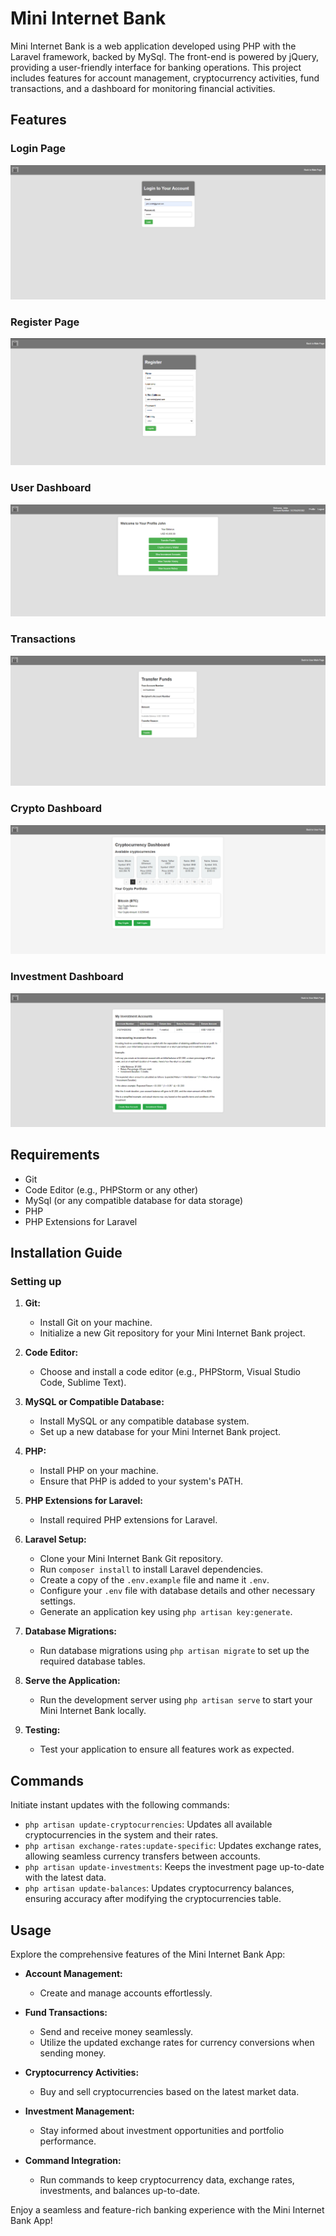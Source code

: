 # Mini Internet Bank

Mini Internet Bank is a web application developed using PHP with the Laravel framework, backed by MySql. The front-end is powered by jQuery, providing a user-friendly interface for banking operations. This project includes features for account management, cryptocurrency activities, fund transactions, and a dashboard for monitoring financial activities.

## Features 

### Login Page
![Login Feature](images/login_page.png)

### Register Page
![Register Feature](images/register_page.png)

### User Dashboard
![User Dashboard Feature](images/user_dashboard.png)

### Transactions
![Transactions Feature](images/transactions.png)

### Crypto Dashboard
![Crypto Dashboard Feature](images/crypto_dashboard.png)

### Investment Dashboard
![Investment Dashboard Feature](images/investment_dashboard.png)

## Requirements
* Git
* Code Editor (e.g., PHPStorm or any other)
* MySql (or any compatible database for data storage)
* PHP
* PHP Extensions for Laravel

## Installation Guide
### Setting up

1. **Git:**
   - Install Git on your machine.
   - Initialize a new Git repository for your Mini Internet Bank project.

2. **Code Editor:**
   - Choose and install a code editor (e.g., PHPStorm, Visual Studio Code, Sublime Text).

3. **MySQL or Compatible Database:**
   - Install MySQL or any compatible database system.
   - Set up a new database for your Mini Internet Bank project.

4. **PHP:**
   - Install PHP on your machine.
   - Ensure that PHP is added to your system's PATH.

5. **PHP Extensions for Laravel:**
   - Install required PHP extensions for Laravel.

6. **Laravel Setup:**
   - Clone your Mini Internet Bank Git repository.
   - Run `composer install` to install Laravel dependencies.
   - Create a copy of the `.env.example` file and name it `.env`.
   - Configure your `.env` file with database details and other necessary settings.
   - Generate an application key using `php artisan key:generate`.

7. **Database Migrations:**
   - Run database migrations using `php artisan migrate` to set up the required database tables.

8. **Serve the Application:**
   - Run the development server using `php artisan serve` to start your Mini Internet Bank locally.

9. **Testing:**
   - Test your application to ensure all features work as expected.

 ## Commands

Initiate instant updates with the following commands:

- `php artisan update-cryptocurrencies`: Updates all available cryptocurrencies in the system and their rates.
- `php artisan exchange-rates:update-specific`: Updates exchange rates, allowing seamless currency transfers between accounts.
- `php artisan update-investments`: Keeps the investment page up-to-date with the latest data.
- `php artisan update-balances`: Updates cryptocurrency balances, ensuring accuracy after modifying the cryptocurrencies table.

 ## Usage

Explore the comprehensive features of the Mini Internet Bank App:

- **Account Management:**
  - Create and manage accounts effortlessly.

- **Fund Transactions:**
  - Send and receive money seamlessly.
  - Utilize the updated exchange rates for currency conversions when sending money.

- **Cryptocurrency Activities:**
  - Buy and sell cryptocurrencies based on the latest market data.

- **Investment Management:**
  - Stay informed about investment opportunities and portfolio performance.

- **Command Integration:**
  - Run commands to keep cryptocurrency data, exchange rates, investments, and balances up-to-date.

Enjoy a seamless and feature-rich banking experience with the Mini Internet Bank App!

  
